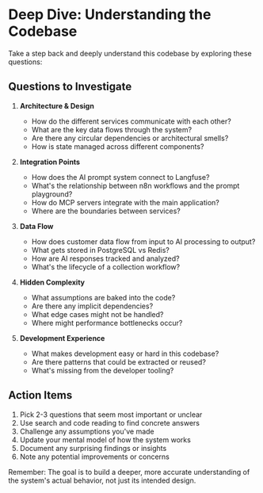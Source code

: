 # Deep Dive: Understanding the Codebase

Take a step back and deeply understand this codebase by exploring these questions:

## Questions to Investigate

1. **Architecture & Design**
   - How do the different services communicate with each other?
   - What are the key data flows through the system?
   - Are there any circular dependencies or architectural smells?
   - How is state managed across different components?

2. **Integration Points**
   - How does the AI prompt system connect to Langfuse?
   - What's the relationship between n8n workflows and the prompt playground?
   - How do MCP servers integrate with the main application?
   - Where are the boundaries between services?

3. **Data Flow**
   - How does customer data flow from input to AI processing to output?
   - What gets stored in PostgreSQL vs Redis?
   - How are AI responses tracked and analyzed?
   - What's the lifecycle of a collection workflow?

4. **Hidden Complexity**
   - What assumptions are baked into the code?
   - Are there any implicit dependencies?
   - What edge cases might not be handled?
   - Where might performance bottlenecks occur?

5. **Development Experience**
   - What makes development easy or hard in this codebase?
   - Are there patterns that could be extracted or reused?
   - What's missing from the developer tooling?

## Action Items

1. Pick 2-3 questions that seem most important or unclear
2. Use search and code reading to find concrete answers
3. Challenge any assumptions you've made
4. Update your mental model of how the system works
5. Document any surprising findings or insights
6. Note any potential improvements or concerns

Remember: The goal is to build a deeper, more accurate understanding of the system's actual behavior, not just its intended design.